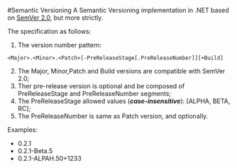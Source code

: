 #Semantic Versioning
A Semantic Versioning implementation in .NET based on [SemVer 2.0](http://semver.org), but more strictly.

The specification as follows:

1. The version number pattern: 
```
<Major>.<Minor>.<Patch>[-PreReleaseStage[.PreReleaseNumber]][+Build]
```
2. The Major, Minor,Patch and Build versions are compatible with SemVer 2.0;
3. Ther pre-release version is optional and be composed of PreReleaseStage and PreReleaseNumber segments; 
4. The PreReleaseStage allowed values (***case-insensitive***): [ALPHA, BETA, RC]; 
5. The PreReleaseNumber is same as Patch version, and optionally.

Examples:

* 0.2.1
* 0.2.1-Beta.5
* 0.2.1-ALPAH.50+1233